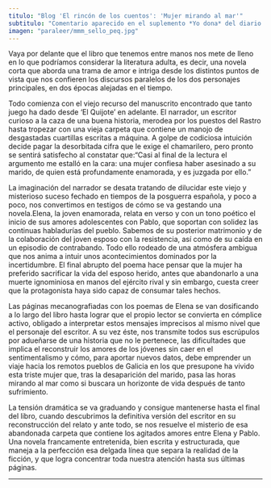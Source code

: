 ```yaml
---
titulo: "Blog 'El rincón de los cuentos': 'Mujer mirando al mar'"
subtitulo: "Comentario aparecido en el suplemento *Yo dona* del diario *El Mundo*. Julio de 2010"
imagen: "paraleer/mmm_sello_peq.jpg"
---
```

Vaya por delante que el libro que tenemos entre manos nos mete de lleno en lo que podríamos considerar la literatura adulta, es decir, una novela corta que aborda una trama de amor e intriga desde los distintos puntos de vista que nos confieren los discursos paralelos de los dos personajes principales, en dos épocas alejadas en el tiempo.

Todo comienza con el viejo recurso del manuscrito encontrado que tanto juego ha dado desde ‘El Quijote’ en adelante. El narrador, un escritor curioso a la caza de una buena historia, merodea por los puestos del Rastro hasta tropezar con una vieja carpeta que contiene un manojo de desgastadas cuartillas escritas a máquina. A golpe de codiciosa intuición decide pagar la desorbitada cifra que le exige el chamarilero, pero pronto se sentirá satisfecho al constatar que:“Casi al final de la lectura el argumento me estalló en la cara: una mujer confiesa haber asesinado a su marido, de quien está profundamente enamorada, y es juzgada por ello.”

La imaginación del narrador se desata tratando de dilucidar este viejo y misterioso suceso fechado en tiempos de la posguerra española, y poco a poco, nos convertimos en testigos de cómo se va gestando una novela.Elena, la joven enamorada, relata en verso y con un tono poético el inicio de sus amores adolescentes con Pablo, que soportan con solidez las continuas habladurías del pueblo. Sabemos de su posterior matrimonio y de la colaboración del joven esposo con la resistencia, así como de su caída en un episodio de contrabando. Todo ello rodeado de una atmósfera ambigua que nos anima a intuir unos acontecimientos dominados por la incertidumbre. El final abrupto del poema hace pensar que la mujer ha preferido sacrificar la vida del esposo herido, antes que abandonarlo a una muerte ignominiosa en manos del ejército rival y sin embargo, cuesta creer que la protagonista haya sido capaz de consumar tales hechos.

Las páginas mecanografiadas con los poemas de Elena se van dosificando a lo largo del libro hasta lograr que el propio lector se convierta en cómplice activo, obligado a interpretar estos mensajes imprecisos al mismo nivel que el personaje del escritor. A su vez éste, nos transmite todos sus escrúpulos por adueñarse de una historia que no le pertenece, las dificultades que implica el reconstruir los amores de los jóvenes sin caer en el sentimentalismo y cómo, para aportar nuevos datos, debe emprender un viaje hacia los remotos pueblos de Galicia en los que presupone ha vivido esta triste mujer que, tras la desaparición del marido, pasa las horas mirando al mar como si buscara un horizonte de vida después de tanto sufrimiento.

La tensión dramática se va graduando y consigue mantenerse hasta el final del libro, cuando descubrimos la definitiva versión del escritor en su reconstrucción del relato y ante todo, se nos resuelve el misterio de esa abandonada carpeta que contiene los agitados amores entre Elena y Pablo. Una novela francamente entretenida, bien escrita y estructurada, que maneja a la perfección esa delgada línea que separa la realidad de la ficción, y que logra concentrar toda nuestra atención hasta sus últimas páginas.

* * *
